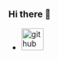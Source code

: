 ### Hi there 👋
* [<img src='https://ibb.co/vhHdkYB' alt='github' height='40'>](https://github.com/Meet-pandya-03)

<!--## *Hey there*! 

### ```I'm studying to be a scientist```
#### ```of computers 😌``` (_sorry not sorry :)_ )

* I go by Farhat, find me here: 
 
  * [<img src='https://cdn.jsdelivr.net/npm/simple-icons@3.0.1/icons/github.svg' alt='github' height='40'>](https://github.com/farhatkadiwala)
 
  * [<img src='https://cdn.jsdelivr.net/npm/simple-icons@3.0.1/icons/instagram.svg' alt='instagram' height='40'>](https://www.instagram.com/farhatkadiwala_/)

## *Languages I speak(type 😛):*

<img align="left" alt="HTML5" width="35px" src="https://raw.githubusercontent.com/github/explore/80688e429a7d4ef2fca1e82350fe8e3517d3494d/topics/html/html.png"/>
<img align="left" alt="CSS3" width="35px" src="https://raw.githubusercontent.com/github/explore/80688e429a7d4ef2fca1e82350fe8e3517d3494d/topics/css/css.png" />
<img align="left" alt="C" width="35px" src="https://raw.githubusercontent.com/github/explore/80688e429a7d4ef2fca1e82350fe8e3517d3494d/topics/c/c.png"/>
<img align="left" alt="Python" width="35px" src="https://raw.githubusercontent.com/github/explore/80688e429a7d4ef2fca1e82350fe8e3517d3494d/topics/python/python.png"/>

<br/><br/><br/>

#### *Profile seems light because I'm still learning the heavy stuff :)*

#### *See you soon with some good stuff!*

<br/><br/></br>

<!---
<p align="center"> <br>
  <img src="https://profile-counter.glitch.me/automatlog/count.svg" />
</p>

automatlog/automatlog is a ✨ special ✨ repository because its `README.md` (this file) appears on your GitHub profile.
You can click the Preview link to take a look at your changes.

**Meet-pandya-03/Meet-pandya-03** is a ✨ _special_ ✨ repository because its `README.md` (this file) appears on your GitHub profile.

Here are some ideas to get you started:

### 🔭 I’m currently working on ...
- 🌱 I’m currently learning ...
- 👯 I’m looking to collaborate on ...
- 🤔 I’m looking for help with ...
- 💬 Ask me about ...
- 📫 How to reach me: ...
- 😄 Pronouns: ...
- ⚡ Fun fact: ...
-->
